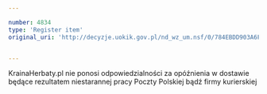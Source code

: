 ```yaml
---

number: 4834
type: 'Register item'
original_uri: 'http://decyzje.uokik.gov.pl/nd_wz_um.nsf/0/784EBDD903A6FB53C1257B83003AE468?OpenDocument'


---
```


KrainaHerbaty.pl nie ponosi odpowiedzialności za opóźnienia w dostawie będące rezultatem niestarannej pracy Poczty Polskiej bądź firmy kurierskiej
